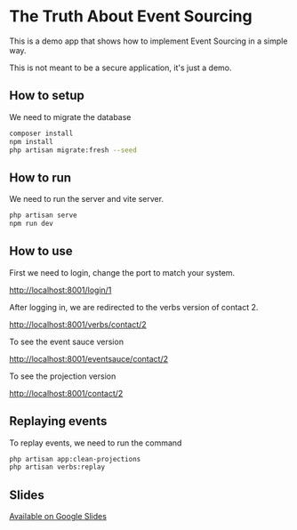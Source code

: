 # The Truth About Event Sourcing

This is a demo app that shows how to implement Event Sourcing in a simple way.

This is not meant to be a secure application, it's just a demo.

## How to setup
We need to migrate the database 
```bash
composer install
npm install
php artisan migrate:fresh --seed
```


## How to run
We need to run the server and vite server.

```bash
php artisan serve
npm run dev
```

## How to use
First we need to login, change the port to match your system.

[http://localhost:8001/login/1](http://localhost:8001/login/1)

After logging in, we are redirected to the verbs version of contact 2.

[http://localhost:8001/verbs/contact/2](http://localhost:8001/verbs/contact/2)

To see the event sauce version

[http://localhost:8001/eventsauce/contact/2](http://localhost:8001/eventsauce/contact/2)


To see the projection version

[http://localhost:8001/contact/2](http://localhost:8001/contact/2)

## Replaying events
To replay events, we need to run the command

```bash
php artisan app:clean-projections
php artisan verbs:replay
```

## Slides
[Available on Google Slides](https://docs.google.com/presentation/d/e/2PACX-1vTeII2r9H7ui1xg2i-GUox3-v0oNR1J6gu-fx8Q5N7eT1D-pdvzCWAqinCabNC_FvekhHozgbBy43qX/pub?start=false&loop=false&delayms=3000)
